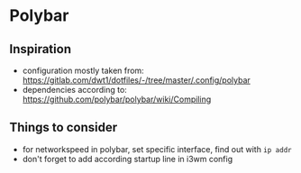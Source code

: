# Polybar
## Inspiration
- configuration mostly taken from: https://gitlab.com/dwt1/dotfiles/-/tree/master/.config/polybar
- dependencies according to: https://github.com/polybar/polybar/wiki/Compiling

## Things to consider
- for networkspeed in polybar, set specific interface, find out with `ip addr`  
- don't forget to add according startup line in i3wm config
